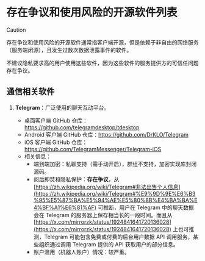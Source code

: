 # 存在争议和使用风险的开源软件列表

> [!CAUTION]
>
> 存在争议和使用风险的开源软件通常指客户端开源，但是依赖于非自由的网络服务（服务端闭源），且发生过数次数据泄露事件的软件。
>
> 不建议隐私要求高的用户使用这些软件，因为这些软件的服务提供方的可信任问题存在争议。

## 通信相关软件

1. **Telegram**：广泛使用的聊天互动平台。

   - 桌面客户端 GitHub 仓库：https://github.com/telegramdesktop/tdesktop
   - Android 客户端 GitHub 仓库：https://github.com/DrKLO/Telegram
   - iOS 客户端 GitHub 仓库：https://github.com/TelegramMessenger/Telegram-iOS
   - 相关信息：
     - 端到端加密：私聊支持（需手动开启），群组不支持，加密实现库封闭源码。
     - 阅后即焚和隐私保护：**存在争议**，从 [https://zh.wikipedia.org/wiki/Telegram#非法出售个人信息](https://zh.wikipedia.org/wiki/Telegram#%E9%9D%9E%E6%B3%95%E5%87%BA%E5%94%AE%E5%80%8B%E4%BA%BA%E4%BF%A1%E6%81%AF) 可推断，用户在 Telegram 中的聊天数据会在 Telegram 的服务器上保存相当长的一段时间。而且从 [https://x.com/mirrorzk/status/1924841641720136028](https://x.com/mirrorzk/status/1924841641720136028) 上也可推测，Telegram 可能包含免费或付费的后台用户数据 API 调用服务，某些组织通过调用 Telegram 提供的 API 获取用户的部分信息。
     - 账户滥用（机器人账户）情况：较严重。
